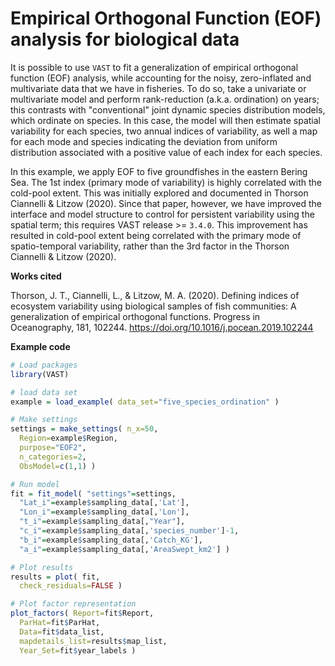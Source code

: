
# Empirical Orthogonal Function (EOF) analysis for biological data

It is possible to use `VAST` to fit a generalization of empirical orthogonal function (EOF) analysis, while accounting for the noisy, zero-inflated and multivariate data that we have in fisheries.  To do so, take a univariate or multivariate model and perform rank-reduction (a.k.a. ordination) on years; this contrasts with "conventional" joint dynamic species distribution models, which ordinate on species. In this case, the model will then estimate spatial variability for each species, two annual indices of variability, as well a map for each mode and species indicating the deviation from uniform distribution associated with a positive value of each index for each species.

In this example, we apply EOF to five groundfishes in the eastern Bering Sea.  The 1st index (primary mode of variability) is highly correlated with the cold-pool extent. This was initially explored and documented in Thorson Ciannelli & Litzow (2020). Since that paper, however, we have improved the interface and model structure to control for persistent variability using the spatial term; this requires VAST release >= `3.4.0`.  This improvement has resulted in cold-pool extent being correlated with the primary mode of spatio-temporal variability, rather than the 3rd factor in the Thorson Ciannelli & Litzow (2020).

**Works cited**

Thorson, J. T., Ciannelli, L., & Litzow, M. A. (2020). Defining indices of ecosystem variability using biological samples of fish communities: A generalization of empirical orthogonal functions. Progress in Oceanography, 181, 102244. https://doi.org/10.1016/j.pocean.2019.102244

**Example code**

```R
# Load packages
library(VAST)

# load data set
example = load_example( data_set="five_species_ordination" )

# Make settings
settings = make_settings( n_x=50,
  Region=example$Region,
  purpose="EOF2",
  n_categories=2,
  ObsModel=c(1,1) )

# Run model
fit = fit_model( "settings"=settings,
  "Lat_i"=example$sampling_data[,'Lat'],
  "Lon_i"=example$sampling_data[,'Lon'],
  "t_i"=example$sampling_data[,"Year"],
  "c_i"=example$sampling_data[,'species_number']-1,
  "b_i"=example$sampling_data[,'Catch_KG'],
  "a_i"=example$sampling_data[,'AreaSwept_km2'] )

# Plot results
results = plot( fit,
  check_residuals=FALSE )

# Plot factor representation
plot_factors( Report=fit$Report,
  ParHat=fit$ParHat,
  Data=fit$data_list,
  mapdetails_list=results$map_list,
  Year_Set=fit$year_labels )
```

